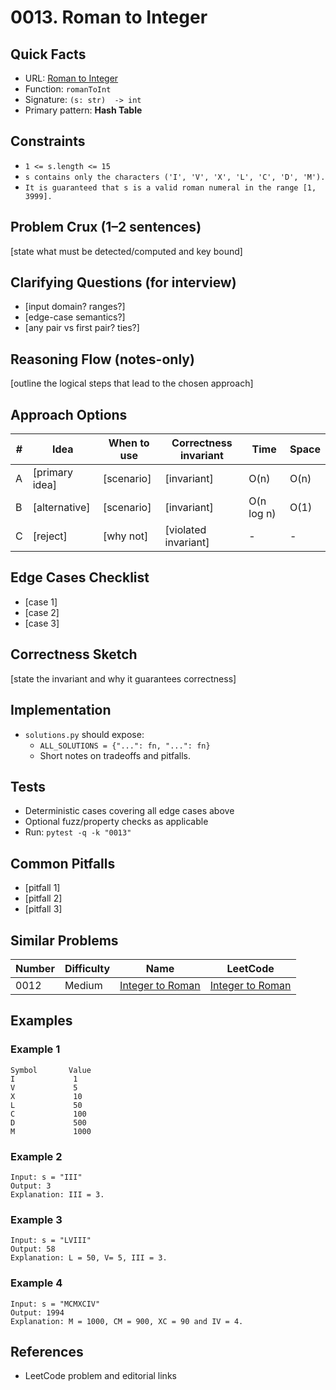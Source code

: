 # 0013. Roman to Integer

## Quick Facts

- URL: [Roman to Integer](https://leetcode.com/problems/roman-to-integer/)
- Function: `romanToInt`
- Signature: `(s: str)  -> int`
- Primary pattern: **Hash Table**

## Constraints

- `1 <= s.length <= 15`
- `s contains only the characters ('I', 'V', 'X', 'L', 'C', 'D', 'M').`
- `It is guaranteed that s is a valid roman numeral in the range [1, 3999].`

## Problem Crux (1–2 sentences)

[state what must be detected/computed and key bound]

## Clarifying Questions (for interview)

- [input domain? ranges?]
- [edge-case semantics?]
- [any pair vs first pair? ties?]

## Reasoning Flow (notes-only)

[outline the logical steps that lead to the chosen approach]

## Approach Options

| # | Idea | When to use | Correctness invariant | Time | Space |
|---|------|-------------|-----------------------|------|-------|
| A | [primary idea] | [scenario] | [invariant] | O(n) | O(n) |
| B | [alternative] | [scenario] | [invariant] | O(n log n) | O(1) |
| C | [reject] | [why not] | [violated invariant] | - | - |

## Edge Cases Checklist

- [case 1]
- [case 2]
- [case 3]

## Correctness Sketch

[state the invariant and why it guarantees correctness]

## Implementation

- `solutions.py` should expose:
  - `ALL_SOLUTIONS = {"...": fn, "...": fn}`
  - Short notes on tradeoffs and pitfalls.

## Tests

- Deterministic cases covering all edge cases above
- Optional fuzz/property checks as applicable
- Run: `pytest -q -k "0013"`

## Common Pitfalls

- [pitfall 1]
- [pitfall 2]
- [pitfall 3]

## Similar Problems

| Number | Difficulty | Name | LeetCode |
|---|---|---|---|
| 0012 | Medium | [Integer to Roman](../0012-integer-to-roman/readme.md) | [Integer to Roman](https://leetcode.com/problems/integer-to-roman/) |

## Examples

### Example 1

```text
Symbol       Value
I             1
V             5
X             10
L             50
C             100
D             500
M             1000
```

### Example 2

```text
Input: s = "III"
Output: 3
Explanation: III = 3.
```

### Example 3

```text
Input: s = "LVIII"
Output: 58
Explanation: L = 50, V= 5, III = 3.
```

### Example 4

```text
Input: s = "MCMXCIV"
Output: 1994
Explanation: M = 1000, CM = 900, XC = 90 and IV = 4.
```

## References

- LeetCode problem and editorial links
